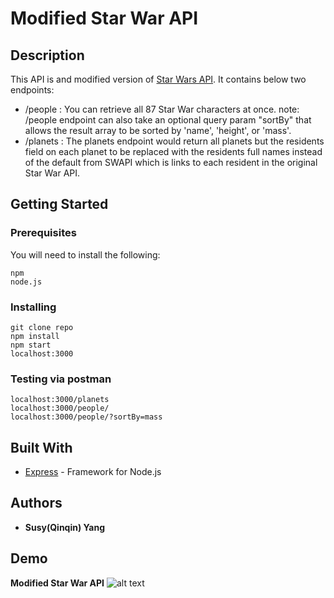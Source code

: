 # Modified Star War API

## Description

This API is and modified version of [Star Wars API](https://swapi.dev/). It contains below two endpoints:
- /people : You can retrieve all 87 Star War characters at once.
  note: /people endpoint can also take an optional query param "sortBy" that allows the result array to be sorted by 'name', 'height', or 'mass'.
- /planets : The planets endpoint would return all planets but the residents field on each planet to be replaced with the residents full names instead of the default from SWAPI which is links to each resident in the original Star War API.

## Getting Started

### Prerequisites

You will need to install the following:

```
npm
node.js
```

### Installing

```
git clone repo
npm install
npm start
localhost:3000
```

### Testing via postman

```
localhost:3000/planets
localhost:3000/people/
localhost:3000/people/?sortBy=mass
```

## Built With
- [Express](https://expressjs.com/) - Framework for Node.js

## Authors

- **Susy(Qinqin) Yang**

## Demo
**Modified Star War API**
![alt text](http://g.recordit.co/JlKgf3eZ2G.gif)
